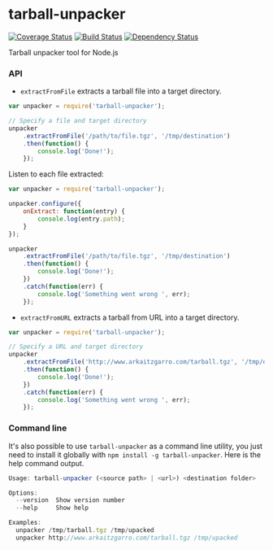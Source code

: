 # tarball-unpacker

[![Coverage Status](https://coveralls.io/repos/arkaitzgarro/tarball-unpacker/badge.svg?branch=master&service=github)](https://coveralls.io/github/arkaitzgarro/tarball-unpacker?branch=master)
[![Build Status](https://travis-ci.org/arkaitzgarro/tarball-unpacker.svg?branch=master)](https://travis-ci.org/arkaitzgarro/tarball-unpacker)
[![Dependency Status](https://david-dm.org/arkaitzgarro/tarball-unpacker.svg)](https://david-dm.org/arkaitzgarro/tarball-unpacker)

Tarball unpacker tool for Node.js

### API

* `extractFromFile` extracts a tarball file into a target directory.

```javascript
var unpacker = require('tarball-unpacker');

// Specify a file and target directory
unpacker
    .extractFromFile('/path/to/file.tgz', '/tmp/destination')
    .then(function() {
        console.log('Done!');
    });
```

Listen to each file extracted:

```javascript
var unpacker = require('tarball-unpacker');

unpacker.configure({
    onExtract: function(entry) {
        console.log(entry.path);
    }
});

unpacker
    .extractFromFile('/path/to/file.tgz', '/tmp/destination')
    .then(function() {
        console.log('Done!');
    })
    .catch(function(err) {
        console.log('Something went wrong ', err);
    });
```

* `extractFromURL` extracts a tarball from URL into a target directory.

```javascript
var unpacker = require('tarball-unpacker');

// Specify a URL and target directory
unpacker
    .extractFromFile('http://www.arkaitzgarro.com/tarball.tgz', '/tmp/destination')
    .then(function() {
        console.log('Done!');
    })
    .catch(function(err) {
        console.log('Something went wrong ', err);
    });
```

### Command line

It's also possible to use `tarball-unpacker` as a command line utility, you just need to
install it globally with `npm install -g tarball-unpacker`. Here is the help command
output.

```javascript
Usage: tarball-unpacker (<source path> | <url>) <destination folder>

Options:
  --version  Show version number                                       [boolean]
  --help     Show help                                                 [boolean]

Examples:
  unpacker /tmp/tarball.tgz /tmp/upacked
  unpacker http://www.arkaitzgarro.com/tarball.tgz /tmp/upacked
```